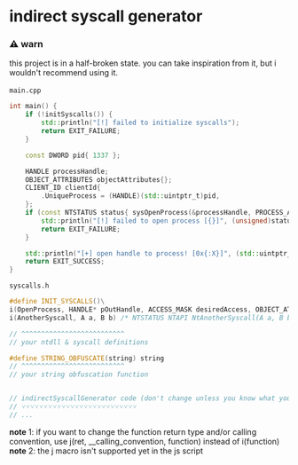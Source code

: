 # indirect syscall generator
### ⚠ warn
this project is in a half-broken state. you can take inspiration from it, but i wouldn't recommend using it. <br>
<br>
`main.cpp`
```cpp
int main() {
    if (!initSyscalls()) {
        std::println("[!] failed to initialize syscalls");
        return EXIT_FAILURE;
    }

    const DWORD pid{ 1337 };

    HANDLE processHandle;
    OBJECT_ATTRIBUTES objectAttributes{};
    CLIENT_ID clientId{
        .UniqueProcess = (HANDLE)(std::uintptr_t)pid,
    };
    if (const NTSTATUS status{ sysOpenProcess(&processHandle, PROCESS_ALL_ACCESS, &objectAttributes, &clientId) }; status != STATUS_SUCCESS) {
        std::println("[!] failed to open process [{}]", (unsigned)status);
        return EXIT_FAILURE;
    }

    std::println("[+] open handle to process! [0x{:X}]", (std::uintptr_t)processHandle);
    return EXIT_SUCCESS;
}
```
`syscalls.h`
```cpp
#define INIT_SYSCALLS()\
i(OpenProcess, HANDLE* pOutHandle, ACCESS_MASK desiredAccess, OBJECT_ATTRIBUTES* pObjectAttributes, CLIENT_ID* pClientId)\
i(AnotherSyscall, A a, B b) /* NTSTATUS NTAPI NtAnotherSyscall(A a, B b); */

// ^^^^^^^^^^^^^^^^^^^^^^^^^^
// your ntdll & syscall definitions

#define STRING_OBFUSCATE(string) string
// ^^^^^^^^^^^^^^^^^^^^^^^^^^
// your string obfuscation function


// indirectSyscallGenerator code (don't change unless you know what you're doing)
// ˅˅˅˅˅˅˅˅˅˅˅˅˅˅˅˅˅˅˅˅˅˅˅˅˅˅
// ...
```
**note** 1: if you want to change the function return type and/or calling convention, use j(ret, __calling_convention, function) instead of i(function)<br>
**note** 2: the j macro isn't supported yet in the js script<br>
